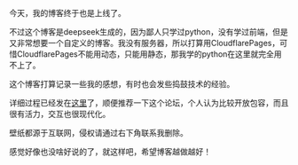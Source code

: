 今天，我的博客终于也是上线了。

不过这个博客是deepseek生成的，因为鄙人只学过python，没有学过前端，但是又非常想要一个自定义的博客。我没有服务器，所以打算用CloudflarePages，可惜CloudflarePages不能用动态，只能用静态，那我学的python在这里就完全用不上了。

这个博客打算记录一些我的感想，有时也会发些捣鼓技术的经验。

详细过程已经发在[这里](https://linux.do/t/topic/767780)了，顺便推荐一下这个论坛，个人认为比较开放包容，而且很有活力，交互也很现代化。

壁纸都源于互联网，侵权请通过右下角联系我删除。

感觉好像也没啥好说的了，就这样吧，希望博客越做越好！

